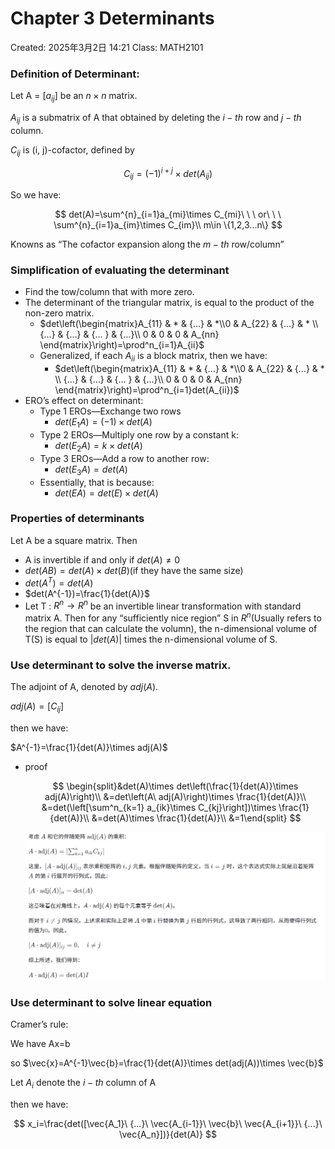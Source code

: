 # Chapter 3 Determinants

Created: 2025年3月2日 14:21
Class: MATH2101

### Definition of Determinant:

Let A = $[a_{ij}]$ be an $n\times n$ matrix.

$A_{ij}$ is a submatrix of A that obtained by deleting the  $i-th$ row and $j-th$ column.

$C_{ij}$ is (i, j)-cofactor, defined by 

$$
C_{ij}=(-1)^{i+j}\times det(A_{ij})
$$

So we have:

$$
det(A)=\sum^{n}_{i=1}a_{mi}\times C_{mi}\ \ \ or\ \ \  \sum^{n}_{i=1}a_{im}\times C_{im}\\
m\in \{1,2,3...n\}
$$

Knowns as “The cofactor expansion along the $m-th$ row/column”

### Simplification of evaluating the determinant

- Find the tow/column that with more zero.
- The determinant of the triangular matrix, is equal to the product of the non-zero matrix.
    - $det\left(\begin{matrix}A_{11} & * & {…} & *\\0 & A_{22} & {…} & * \\ {…} & {…} & {… } & {…}\\ 0 & 0 & 0 & A_{nn} \end{matrix}\right)=\prod^n_{i=1}A_{ii}$
    - Generalized, if each $A_{ii}$ is a block matrix, then we have:
        - $det\left(\begin{matrix}A_{11} & * & {…} & *\\0 & A_{22} & {…} & * \\ {…} & {…} & {… } & {…}\\ 0 & 0 & 0 & A_{nn} \end{matrix}\right)=\prod^n_{i=1}det(A_{ii})$
- ERO’s effect on determinant:
    - Type 1 EROs—Exchange two rows
        - $det(E_1A)=(-1)\times det(A)$
    - Type 2 EROs—Multiply one row by a constant k:
        - $det(E_2A)=k\times det(A)$
    - Type 3 EROs—Add a row to another row:
        - $det(E_3A)=det(A)$
    - Essentially, that is because:
        - $det(EA)=det(E)\times det(A)$

### Properties of determinants

 Let A be a square matrix. Then

- A is invertible if and only if $det(A)\ne 0$
- $det(AB)=det(A)\times det(B)$(if they have the same size)
- $det(A^T)=det(A)$
- $det(A^{-1})=\frac{1}{det(A)}$
- Let T : $R^n\rightarrow R^n$ be an invertible linear transformation with standard matrix A. Then for any “sufficiently nice region” S in $R^n$(Usually refers to the region that can calculate the volumn), the n-dimensional volume of T(S) is equal to $|det(A)|$ times the n-dimensional volume of S.

### Use determinant to solve the inverse matrix.

The adjoint of A, denoted by $adj(A)$.

$adj(A)=[C_{ij}]$

then we have:

$A^{-1}=\frac{1}{det(A)}\times adj(A)$

- proof
    
    $$
    \begin{split}&det(A)\times det\left(\frac{1}{det(A)}\times adj(A)\right)\\
    &=det\left(A\ adj(A)\right)\times \frac{1}{det(A)}\\
    &=det(\left[\sum^n_{k=1} a_{ik}\times C_{kj}\right])\times \frac{1}{det(A)}\\
    &=det(A)\times \frac{1}{det(A)}\\
    &=1\end{split}
    $$
    
    ![image.png](image.png)
    

### Use determinant to solve linear equation

Cramer’s rule:

We have Ax=b

so $\vec{x}=A^{-1}\vec{b}=\frac{1}{det(A)}\times det(adj(A))\times \vec{b}$

Let $A_i$ denote the $i-th$ column of A

then we have:

$$
x_i=\frac{det([\vec{A_1}\ {...}\    \vec{A_{i-1}}\ \vec{b}\ \vec{A_{i+1}}\ {...}\ \vec{A_n}])}{det(A)}
$$